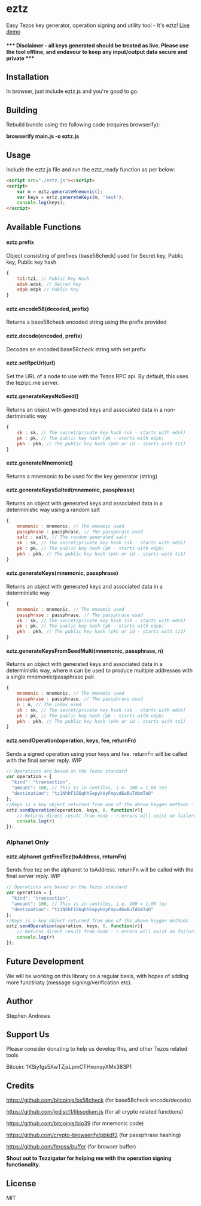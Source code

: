 # eztz
Easy Tezos key generator, operation signing and utility tool - It's eztz! [Live demo](https://stephenandrews.github.io/eztz/)

#### *** Disclaimer - all keys generated should be treated as live. Please use the tool offline, and endavour to keep any input/output data secure and private ***

## Installation
In browser, just include eztz.js and you're good to go.

## Building
Rebuild bundle using the following code (requires browserify):

__browserify main.js -o eztz.js__

## Usage
Include the eztz.js file and run the eztz_ready function as per below:
```html
<script src="./eztz.js"></script>
<script>
    var m = eztz.generateMnemonic();
    var keys = eztz.generateKeys(m, 'test');
    console.log(keys);
</script>
```
## Available Functions

#### eztz.prefix
Object consisting of prefixes (base58check) used for Secret key, Public key, Public key hash
```javascript
{
    tz1:tz1, // Public Key Hash
    edsk:edsk, // Secret Key 
    edpk:edpk // Public Key 
}
```

#### eztz.encode58(decoded, prefix)
Returns a base58check encoded string using the prefix provided

#### eztz.decode(encoded, prefix)
Decodes an encoded base58check string with set prefix

#### eztz.setRpcUrl(url)
Set the URL of a node to use with the Tezos RPC api. By default, this uses the tezrpc.me server.

#### eztz.generateKeysNoSeed()
Returns an object with generated keys and associated data in a non-dertministic way
```javascript
{
    sk : sk, // The secret/private key hash (sk - starts with edsk)
    pk : pk, // The public key hash (pk - starts with edpk)
    pkh : pkh, // The public key hash (pkh or id - starts with tz1)
}
```
#### eztz.generateMnemonic()
Returns a mnemonic to be used for the key generator (string)

#### eztz.generateKeysSalted(mnemonic, passphrase)
Returns an object with generated keys and associated data in a deterministic way using a random salt
```javascript
{
    mnemonic : mnemonic, // The mneomic used
    passphrase : passphrase, // The passphrase used
    salt : salt, // The random generated salt
    sk : sk, // The secret/private key hash (sk - starts with edsk)
    pk : pk, // The public key hash (pk - starts with edpk)
    pkh : pkh, // The public key hash (pkh or id - starts with tz1)
}
```

#### eztz.generateKeys(mnemonic, passphrase)
Returns an object with generated keys and associated data in a deterministic way
```javascript
{
    mnemonic : mnemonic, // The mneomic used
    passphrase : passphrase, // The passphrase used
    sk : sk, // The secret/private key hash (sk - starts with edsk)
    pk : pk, // The public key hash (pk - starts with edpk)
    pkh : pkh, // The public key hash (pkh or id - starts with tz1)
}
```

#### eztz.generateKeysFromSeedMulti(mnemonic, passphrase, n)
Returns an object with generated keys and associated data in a deterministic way, where n can be used to produce multiple addresses with a single mnemonic/passphrase pair.
```javascript
{
    mnemonic : mnemonic, // The mneomic used
    passphrase : passphrase, // The passphrase used
    n : n, // The index used
    sk : sk, // The secret/private key hash (sk - starts with edsk)
    pk : pk, // The public key hash (pk - starts with edpk)
    pkh : pkh, // The public key hash (pkh or id - starts with tz1)
}
```

#### eztz.sendOperation(operation, keys, fee, returnFn)
Sends a signed operation using your keys and fee. returnFn will be called with the final server reply. WIP
```javascript
// Operations are based on the Tezos standard
var operation = {
  "kind": "transaction",
  "amount": 100, // This is in centiles, i.e. 100 = 1.00 tez
  "destination": "tz1NhhF1S6qhhEepykUyFmpvd6wBuTAbmToD"
};
//Keys is a key object returned from one of the above keygen methods - must include sk/pk/pkh
eztz.sendOperation(operation, keys, 0, function(r){
    // Returns direct result from node - r.errors will exist on failure
    console.log(r)
});
```
### Alphanet Only
#### eztz.alphanet.getFreeTez(toAddress, returnFn)
Sends free tez on the alphanet to toAddress. returnFn will be called with the final server reply. WIP
```javascript
// Operations are based on the Tezos standard
var operation = {
  "kind": "transaction",
  "amount": 100, // This is in centiles, i.e. 100 = 1.00 tez
  "destination": "tz1NhhF1S6qhhEepykUyFmpvd6wBuTAbmToD"
};
//Keys is a key object returned from one of the above keygen methods - must include sk/pk/pkh
eztz.sendOperation(operation, keys, 0, function(r){
    // Returns direct result from node - r.errors will exist on failure
    console.log(r)
});
```

## Future Development
We will be working on this library on a regular basis, with hopes of adding more functiliaty (message signing/verification etc).

## Author
Stephen Andrews

## Support Us
Please consider donating to help us develop this, and other Tezos related tools

Bitcoin: 1KSiyfgs5XwTZjaLpmCTHxonsyXMx383P1

## Credits
https://github.com/bitcoinjs/bs58check (for base58check encode/decode)

https://github.com/jedisct1/libsodium.js (for all crypto related functions)

https://github.com/bitcoinjs/bip39 (for mnemonic code)

https://github.com/crypto-browserify/pbkdf2 (for passphrase hashing)

https://github.com/feross/buffer (for browser buffer)

__Shout out to Tezzigator for helping me with the operation signing functionality.__

## License
MIT
